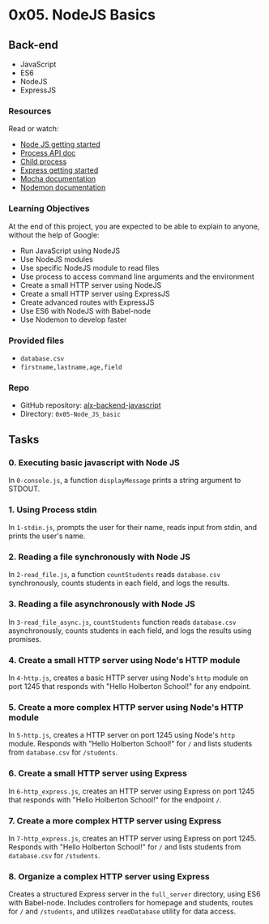 # 0x05. NodeJS Basics

## Back-end
- JavaScript
- ES6
- NodeJS
- ExpressJS

### Resources
Read or watch:
- [Node JS getting started](https://nodejs.org/en/docs/guides/getting-started-guide/)
- [Process API doc](https://nodejs.org/api/process.html)
- [Child process](https://nodejs.org/api/child_process.html)
- [Express getting started](https://expressjs.com/en/starter/installing.html)
- [Mocha documentation](https://mochajs.org/)
- [Nodemon documentation](https://nodemon.io/)

### Learning Objectives
At the end of this project, you are expected to be able to explain to anyone, without the help of Google:
- Run JavaScript using NodeJS
- Use NodeJS modules
- Use specific NodeJS module to read files
- Use process to access command line arguments and the environment
- Create a small HTTP server using NodeJS
- Create a small HTTP server using ExpressJS
- Create advanced routes with ExpressJS
- Use ES6 with NodeJS with Babel-node
- Use Nodemon to develop faster

### Provided files
- `database.csv`
- `firstname,lastname,age,field`

### Repo
- GitHub repository: [alx-backend-javascript](https://github.com/yourusername/alx-backend-javascript)
- Directory: `0x05-Node_JS_basic`

## Tasks
### 0. Executing basic javascript with Node JS
In `0-console.js`, a function `displayMessage` prints a string argument to STDOUT.

### 1. Using Process stdin
In `1-stdin.js`, prompts the user for their name, reads input from stdin, and prints the user's name.

### 2. Reading a file synchronously with Node JS
In `2-read_file.js`, a function `countStudents` reads `database.csv` synchronously, counts students in each field, and logs the results.

### 3. Reading a file asynchronously with Node JS
In `3-read_file_async.js`, `countStudents` function reads `database.csv` asynchronously, counts students in each field, and logs the results using promises.

### 4. Create a small HTTP server using Node's HTTP module
In `4-http.js`, creates a basic HTTP server using Node's `http` module on port 1245 that responds with "Hello Holberton School!" for any endpoint.

### 5. Create a more complex HTTP server using Node's HTTP module
In `5-http.js`, creates a HTTP server on port 1245 using Node's `http` module. Responds with "Hello Holberton School!" for `/` and lists students from `database.csv` for `/students`.

### 6. Create a small HTTP server using Express
In `6-http_express.js`, creates an HTTP server using Express on port 1245 that responds with "Hello Holberton School!" for the endpoint `/`.

### 7. Create a more complex HTTP server using Express
In `7-http_express.js`, creates an HTTP server using Express on port 1245. Responds with "Hello Holberton School!" for `/` and lists students from `database.csv` for `/students`.

### 8. Organize a complex HTTP server using Express
Creates a structured Express server in the `full_server` directory, using ES6 with Babel-node. Includes controllers for homepage and students, routes for `/` and `/students`, and utilizes `readDatabase` utility for data access.
